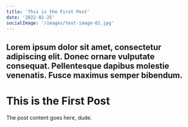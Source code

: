 ```yaml
---
title: 'This is the First Post'
date: '2022-02-25'
socialImage: '/images/test-image-01.jpg'
---
```

Lorem ipsum dolor sit amet, consectetur adipiscing elit. Donec ornare vulputate consequat. Pellentesque dapibus molestie venenatis. Fusce maximus semper bibendum.
---

# This is the First Post

The post content goes here, dude.
